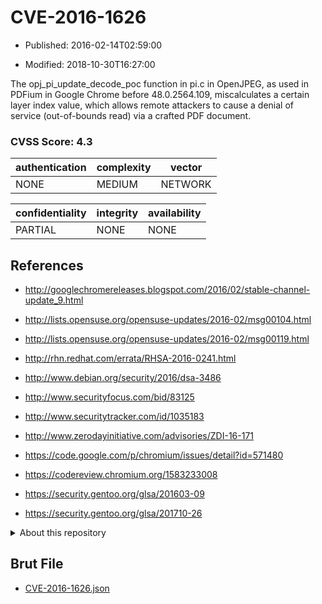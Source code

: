 # CVE-2016-1626

- Published: 2016-02-14T02:59:00

- Modified: 2018-10-30T16:27:00

The opj_pi_update_decode_poc function in pi.c in OpenJPEG, as used in PDFium in Google Chrome before 48.0.2564.109, miscalculates a certain layer index value, which allows remote attackers to cause a denial of service (out-of-bounds read) via a crafted PDF document.

### CVSS Score: **4.3**

| authentication | complexity | vector |
| --- | --- | --- |
| NONE | MEDIUM | NETWORK |

| confidentiality | integrity | availability |
| --- | --- | --- |
| PARTIAL | NONE | NONE |

## References

* http://googlechromereleases.blogspot.com/2016/02/stable-channel-update_9.html

* http://lists.opensuse.org/opensuse-updates/2016-02/msg00104.html

* http://lists.opensuse.org/opensuse-updates/2016-02/msg00119.html

* http://rhn.redhat.com/errata/RHSA-2016-0241.html

* http://www.debian.org/security/2016/dsa-3486

* http://www.securityfocus.com/bid/83125

* http://www.securitytracker.com/id/1035183

* http://www.zerodayinitiative.com/advisories/ZDI-16-171

* https://code.google.com/p/chromium/issues/detail?id=571480

* https://codereview.chromium.org/1583233008

* https://security.gentoo.org/glsa/201603-09

* https://security.gentoo.org/glsa/201710-26

<details>
<summary>About this repository</summary> 

  This repository is part of the project [Live Hack CVE](https://github.com/Live-Hack-CVE). Main website can be found [www.live-hack.org](https://www.live-hack.org) 
  
  Made by [Sn0wAlice](https://github.com/Sn0wAlice) for the people that care about security and need to have a feed of the latest CVEs. Hope you enjoy it, don't forget to star the repo and follow me on [Twitter](https://twitter.com/Sn0wAlice) and [Github](https://github.com/Sn0wAlice). And that is my [personnal website](https://www.alice-snow.me/)

  - [Home Page](https://github.com/Live-Hack-CVE)
  - [Framework](https://github.com/Live-Hack-CVE/cve-framework)
  - [CVE database](https://github.com/Live-Hack-CVE/full_database)
  - [Changelog](https://github.com/Live-Hack-CVE/Changelog)
</details>

## Brut File

* [CVE-2016-1626.json](https://raw.githubusercontent.com/Live-Hack-CVE/full_database/main/cves/2016/CVE-2016-1626.json)

